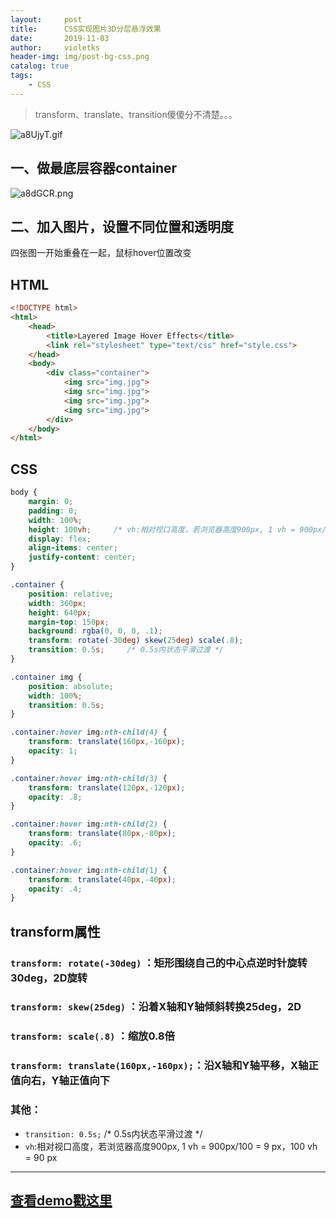 ```yaml
---
layout:     post
title:      CSS实现图片3D分层悬浮效果
date:       2019-11-03
author:     violetks
header-img: img/post-bg-css.png
catalog: true
tags:
    - CSS
---
```


> transform、translate、transition傻傻分不清楚。。。

![a8UjyT.gif](https://s1.ax1x.com/2020/08/01/a8UjyT.gif)

## 一、做最底层容器container

![a8dGCR.png](https://s1.ax1x.com/2020/08/01/a8dGCR.png)

## 二、加入图片，设置不同位置和透明度

四张图一开始重叠在一起，鼠标hover位置改变

## HTML

```html
<!DOCTYPE html>
<html>
    <head>
        <title>Layered Image Hover Effects</title>
        <link rel="stylesheet" type="text/css" href="style.css">
    </head>
    <body>
        <div class="container">
            <img src="img.jpg">
            <img src="img.jpg">
            <img src="img.jpg">
            <img src="img.jpg">
        </div>
    </body>
</html>
```

## CSS

```css
body {
    margin: 0;
    padding: 0;
    width: 100%;
    height: 100vh;     /* vh:相对视口高度，若浏览器高度900px, 1 vh = 900px/100 = 9 px，100 vh = 90 px */
    display: flex;
    align-items: center;
    justify-content: center;
}

.container {
    position: relative;
    width: 360px;
    height: 640px;
    margin-top: 150px;
    background: rgba(0, 0, 0, .1);
    transform: rotate(-30deg) skew(25deg) scale(.8);
    transition: 0.5s;     /* 0.5s内状态平滑过渡 */
}

.container img {
    position: absolute;
    width: 100%;
    transition: 0.5s;
}

.container:hover img:nth-child(4) {
    transform: translate(160px,-160px);
    opacity: 1;
}

.container:hover img:nth-child(3) {
    transform: translate(120px,-120px);
    opacity: .8;
}

.container:hover img:nth-child(2) {
    transform: translate(80px,-80px);
    opacity: .6;
}

.container:hover img:nth-child(1) {
    transform: translate(40px,-40px);
    opacity: .4;
}
```

## transform属性
### `transform: rotate(-30deg)` ：矩形围绕自己的中心点逆时针旋转30deg，2D旋转
### `transform: skew(25deg)` ：沿着X轴和Y轴倾斜转换25deg，2D
### `transform: scale(.8)` ：缩放0.8倍
### `transform: translate(160px,-160px);`：沿X轴和Y轴平移，X轴正值向右，Y轴正值向下
### 其他：
- `transition: 0.5s;`     /* 0.5s内状态平滑过渡 */
- `vh`:相对视口高度，若浏览器高度900px, 1 vh = 900px/100 = 9 px，100 vh = 90 px

---

## [查看demo戳这里](/demo/layered/index.html)

